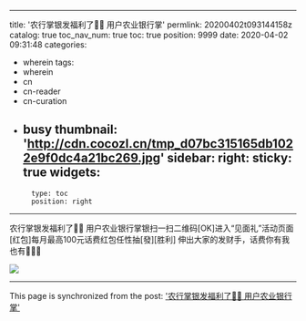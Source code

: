 
---
title: '农行掌银发福利了🎁🎁 用户农业银行掌'
permlink: 20200402t093144158z
catalog: true
toc_nav_num: true
toc: true
position: 9999
date: 2020-04-02 09:31:48
categories:
- wherein
tags:
- wherein
- cn
- cn-reader
- cn-curation
- busy
thumbnail: 'http://cdn.cocozl.cn/tmp_d07bc315165db1022e9f0dc4a21bc269.jpg'
sidebar:
    right:
        sticky: true
widgets:
    -
        type: toc
        position: right
---


农行掌银发福利了🎁🎁
用户农业银行掌银扫一扫二维码[OK]进入“见面礼”活动页面
[红包]每月最高100元话费红包任性抽[發][胜利]
伸出大家的发财手，话费你有我也有🎉🎉🎉

<img src="http://cdn.cocozl.cn/tmp_d07bc315165db1022e9f0dc4a21bc269.jpg" />

- - -

This page is synchronized from the post: ['农行掌银发福利了🎁🎁 用户农业银行掌'](https://steemit.com/@m18207319997/20200402t093144158z)
